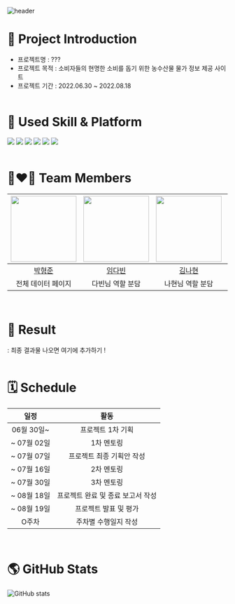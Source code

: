 ![header](https://capsule-render.vercel.app/api?type=waving&color=gradient&height=300&section=header&text=Team%20TMI&fontSize=90)
# 🎨 Project Introduction
* 프로젝트명
: ???  
* 프로젝트 목적
: 소비자들의 현명한 소비를 돕기 위한 농수산물 물가 정보 제공 사이트  
* 프로젝트 기간
: 2022.06.30 ~ 2022.08.18
  <br/><br/>
# 🤹 Used Skill & Platform
<img src="https://img.shields.io/badge/HTML5-E34F26?style=for-the-badge&logo=HTML5&logoColor=black"> <img src="https://img.shields.io/badge/CSS3-1572B6?style=for-the-badge&logo=CSS3&logoColor=black"> <img src="https://img.shields.io/badge/JavaScript-F7DF1E?style=for-the-badge&logo=JavaScript&logoColor=black"> <img src="https://img.shields.io/badge/Visual Studio Code-007ACC?style=for-the-badge&logo=Visual Studio Code&logoColor=black"> <img src="https://img.shields.io/badge/GitHub-181717?style=for-the-badge&logo=GitHub&logoColor=black"> <img src="https://img.shields.io/badge/OpenAPI-6BA539?style=for-the-badge&logo=OpenAPI Initiative&logoColor=black">    
  </br>
# 👩‍❤️‍👨 Team Members
| <img src="https://user-images.githubusercontent.com/109474391/179417223-9590dcf6-d616-418c-a818-25bcaa312046.png"  width="150" height="150"/> | <img src="https://user-images.githubusercontent.com/109474391/179417223-9590dcf6-d616-418c-a818-25bcaa312046.png"  width="150" height="150"/> | <img src="https://user-images.githubusercontent.com/109474391/179417223-9590dcf6-d616-418c-a818-25bcaa312046.png"  width="150" height="150"/> | <img src="https://user-images.githubusercontent.com/109474391/179417223-9590dcf6-d616-418c-a818-25bcaa312046.png"  width="150" height="150"/> | <img src="https://user-images.githubusercontent.com/109474391/179417223-9590dcf6-d616-418c-a818-25bcaa312046.png"  width="150" height="150"/> |
| :------------: | :------------: | :------------: | :------------: | :------------: |
| [박형준](https://github.com/HyeongJun030) | [임다빈](https://github.com/olabeann) | [김나현](https://github.com/evelynKr) | [허승현](https://github.com/seunghyeonheo) | [우형규](https://github.com/WooHyounggyu) |
| 전체 데이터 페이지 | 다빈님 역할 분담 | 나현님 역할 분담 | 승현님 역할 분담 | 형규님 역할 분담 | 
  <br/>

# 🔎 Result
: 최종 결과물 나오면 여기에 추가하기 !  
<br/>

# 🗓️ Schedule
|일정|활동|
|:---:|:---:|
|06월 30일~|프로젝트 1차 기획|
|~ 07월 02일|1차 멘토링|
|~ 07월 07일|프로젝트 최종 기획안 작성|
|~ 07월 16일|2차 멘토링|
|~ 07월 30일|3차 멘토링|
|~ 08월 18일|프로젝트 완료 및 종료 보고서 작성|
|~ 08월 19일|프로젝트 발표 및 평가|
|O주차|주차별 수행일지 작성|

<br/>

# 🌎 GitHub Stats
![GitHub stats](https://github-readme-stats.vercel.app/api?username=TMI&show_icons=true&theme=gotham)


